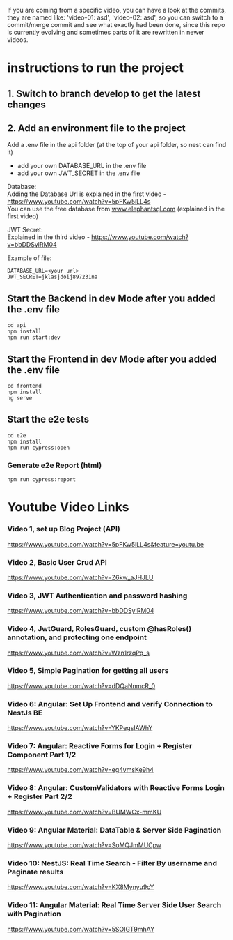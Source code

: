 If you are coming from a specific video, you can have a look at the commits, they are named like: 'video-01: asd', 'video-02: asd', so you can switch to a commit/merge commit and see what exactly had been done, since this repo is currently evolving and sometimes parts of it are rewritten in newer videos.  

# instructions to run the project 
## 1. Switch to branch develop to get the latest changes
## 2. Add an environment file to the project
Add a .env file in the api folder (at the top of your api folder, so nest can find it)  
 - add your own DATABASE_URL in the .env file
 - add your own JWT_SECRET in the .env file

Database:  
Adding the Database Url is explained in the first video - https://www.youtube.com/watch?v=5pFKw5iLL4s  
You can use the free database from www.elephantsql.com (explained in the first video)

JWT Secret:  
Explained in the third video - https://www.youtube.com/watch?v=bbDDSylRM04


Example of file: 

    DATABASE_URL=<your url>  
    JWT_SECRET=jklasjdoij897231na


## Start the Backend in dev Mode after you added the .env file
`cd api`  
`npm install`  
`npm run start:dev`  
  
## Start the Frontend in dev Mode after you added the .env file
`cd frontend`    
`npm install`  
`ng serve`  

## Start the e2e tests
`cd e2e`    
`npm install`  
`npm run cypress:open`
### Generate e2e Report (html)
`npm run cypress:report`


# Youtube Video Links
### Video 1, set up Blog Project (API)
https://www.youtube.com/watch?v=5pFKw5iLL4s&feature=youtu.be

### Video 2, Basic User Crud API
https://www.youtube.com/watch?v=Z6kw_aJHJLU

### Video 3, JWT Authentication and password hashing
https://www.youtube.com/watch?v=bbDDSylRM04

### Video 4, JwtGuard, RolesGuard, custom @hasRoles() annotation, and protecting one endpoint
https://www.youtube.com/watch?v=Wzn1rzqPq_s

### Video 5, Simple Pagination for getting all users
https://www.youtube.com/watch?v=dDQaNnmcR_0

### Video 6: Angular: Set Up Frontend and verify Connection to NestJs BE
https://www.youtube.com/watch?v=YKPegsIAWhY

### Video 7: Angular: Reactive Forms for Login + Register Component Part 1/2
https://www.youtube.com/watch?v=eg4vmsKe9h4

### Video 8: Angular: CustomValidators with Reactive Forms Login + Register Part 2/2
https://www.youtube.com/watch?v=BUMWCx-mmKU

### Video 9: Angular Material: DataTable & Server Side Pagination
https://www.youtube.com/watch?v=SoMQJmMUCpw

### Video 10: NestJS: Real Time Search - Filter By username and Paginate results 
https://www.youtube.com/watch?v=KX8Mynyu9cY

### Video 11: Angular Material: Real Time Server Side User Search with Pagination
https://www.youtube.com/watch?v=5SOIGT9mhAY
